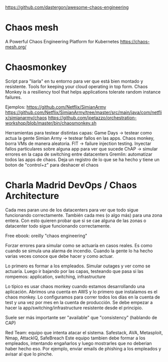 https://github.com/dastergon/awesome-chaos-engineering

# Chaos mesh
A Powerful Chaos Engineering Platform for Kubernetes
https://chaos-mesh.org/

# Chaosmonkey
Script para "liarla" en tu entorno para ver que está bien montado y resistente.
Tools for keeping your cloud operating in top form. Chaos Monkey is a resiliency tool that helps applications tolerate random instance failures.

Ejemplos:
https://github.com/Netflix/SimianArmy
https://github.com/Netflix/SimianArmy/tree/master/src/main/java/com/netflix/simianarmy/chaos
https://github.com/jpetazzo/orchestration-workshop/blob/master/bin/chaosmonkey.sh


Herramientas para testear distintas capas:
Game Days -> testear como actua la gente
Simian Army -> testear fallos en las apps. Chaos monkey, borra VMs de manera aleatoria.
FIT -> failure injection testing. Inyectar fallos particulares sobre alguna app para ver que sucede
ChAP -> simular errores en la capa de switching entre datacenters
Gremlin: automatizar todos las apps de chaos. Deja un registro de lo que se ha hecho y tiene un boton de "control+z" para deshacer el chaos


# Charla Madrid DevOps / Chaos Architecture
Cada mes paran uno de los datacenters para ver que todo sigue funcionando correctamente.
También cada mes (o algo más) para una zona entera.
Con esto quieren probar que si se cae alguna de las zonas o datacenter todo sigue funcionando correctamente.

Free ebook: oreilly "chaos engineering"


Forzar errores para simular como se actuaría en casos reales.
Es como cuando se simula una alarma de incendio. Cuando la gente lo ha hecho varias veces conoce que debe hacer y como actuar.

Lo primero es formar a los empleados.
Simular outages y ver como se actuaría.
Luego ir bajando por las capas, testeando que pasa si las rompemos: application, switching, infrastructure

Lo típico es usar chaos monkey cuando estamos desarrollando una aplicación.
Abrimos una cuenta en AWS y lo primero que instalamos es el chaos monkey.
Lo configuramos para correr todos los días en la cuenta de test y una vez por mes en la cuenta de producción.
Se debe empezar a hacer la app/switching/infrastructure resistente desde el principio.

Suele ser más importante ser "available" que "consistency" (hablando de CAP)



Red Team: equipo que intenta atacar el sistema.
Safestack, AVA, Metasploit, Nmap, AttackIQ, SafeBreach
Este equipo tambien debe formar a los empleados, intentando engañarlos y luego mostrarles que no deberian haber hecho eso.
Por ejemplo, enviar emails de phishing a los empleados y avisar al que lo pinche.
